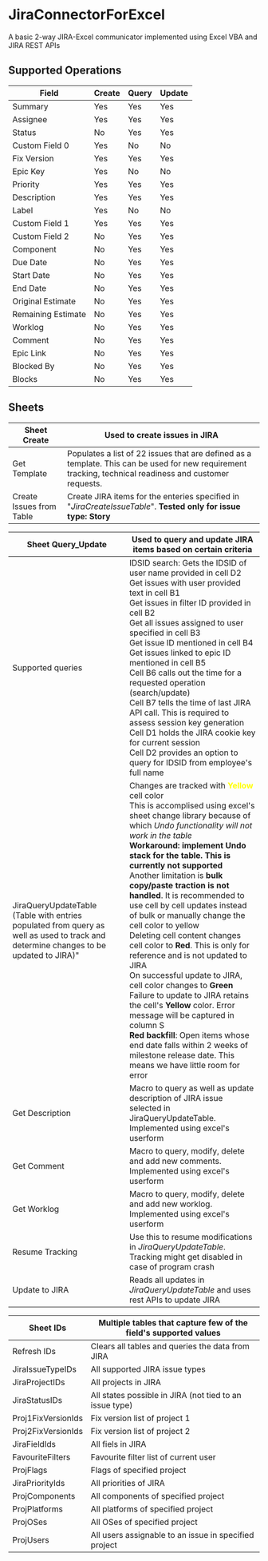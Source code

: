 # JiraConnectorForExcel
A basic 2-way JIRA-Excel communicator implemented using Excel VBA and JIRA REST APIs

## Supported Operations
| Field               |	Create  |	Query |	Update  |
|---------------------|---------|-------|---------|
| Summary	            | Yes     | Yes   |	Yes     |
| Assignee            | Yes     | Yes   |	Yes     |
| Status	            | No      | Yes   |	Yes     |
| Custom Field 0      | Yes     | No    |	No      |
| Fix Version         | Yes     | Yes   |	Yes     |
| Epic Key            | Yes     | No    |	No      |
| Priority            | Yes     | Yes   |	Yes     |
| Description         | Yes     | Yes   |	Yes     |
| Label	              | Yes     | No    |	No      |
| Custom Field 1      | Yes     | Yes   |	Yes     |
| Custom Field 2      | No      | Yes   |	Yes     |
| Component           | No      | Yes   |	Yes     |
| Due Date            | No      | Yes   |	Yes     |
| Start Date          | No      | Yes   |	Yes     |
| End Date            | No      | Yes   |	Yes     |
| Original Estimate   | No      | Yes   |	Yes     |
| Remaining Estimate  | No      | Yes   |	Yes     |
| Worklog	            | No      | Yes   |	Yes     |
| Comment	            | No      | Yes   |	Yes     |
| Epic Link	          | No      | Yes   |	Yes     |
| Blocked By	        | No      | Yes   |	Yes     |
| Blocks	            | No      | Yes   |	Yes     |

## Sheets
| Sheet Create              | Used to create issues in JIRA |
|---------------------------|-------------------------------|
| Get Template              | Populates  a list of 22 issues that are defined as a template. This can be used for new requirement tracking, technical readiness and customer requests.|
| Create Issues from Table	|Create JIRA items for the enteries specified in "*JiraCreateIssueTable*". **Tested only for issue type: Story**|

| Sheet Query_Update        | Used to query and update JIRA items based on certain criteria |
|---------------------------|-------------------------------|
|Supported queries          | IDSID search: Gets the IDSID of user name provided in cell D2 <br> Get issues with user provided text in cell B1<br>Get issues in filter ID provided in cell B2<br>Get all issues assigned to user specified in cell B3<br>Get issue ID mentioned in cell B4<br>Get issues linked to epic ID mentioned in cell B5<br>Cell B6 calls out the time for a requested operation (search/update)<br>Cell B7 tells the time of last JIRA API call. This is required to assess session key generation<br>Cell D1 holds the JIRA cookie key for current session<br>Cell D2 provides an option to query for IDSID from employee's full name|
|JiraQueryUpdateTable <br>(Table with entries populated from query as well as used to track and determine changes to be updated to JIRA)"|Changes are tracked with <span style="color:yellow">**Yellow**</span> cell color<br>This is accomplised using excel's sheet change library because of which *Undo functionality will not work in the table*<br>**Workaround: implement Undo stack for the table. This is currently not supported**<br>Another limitation is **bulk copy/paste traction is not handled**. It is recommended to use cell by cell updates instead of bulk or manually change the cell color to yellow<br>Deleting cell content changes cell color to **Red**. This is only for reference and is not updated to JIRA<br>On successful update to JIRA, cell color changes to **Green**<br>Failure to update to JIRA retains the cell's **Yellow** color. Error message will be captured in column S<br>**Red backfill**: Open items whose end date falls within 2 weeks of milestone release date. This means we have little room for error|
|Get Description	          | Macro to query as well as update description of JIRA issue selected in JiraQueryUpdateTable. Implemented using excel's userform|
|Get Comment	              | Macro to query, modify, delete and add new comments. Implemented using excel's userform|
|Get Worklog                | Macro to query, modify, delete and add new worklog. Implemented using excel's userform|
|Resume Tracking            |	Use this to resume modifications in *JiraQueryUpdateTable*. Tracking might get disabled in case of program crash|
|Update to JIRA	            | Reads all updates in *JiraQueryUpdateTable* and uses rest APIs to update JIRA|

| Sheet IDs        | Multiple tables that capture few of the field's supported values |
|------------------|-------------------------------|
|Refresh IDs       |	Clears all tables and queries the data from JIRA|
|JiraIssueTypeIDs  |	All supported JIRA issue types|
|JiraProjectIDs    |	All projects in JIRA|
|JiraStatusIDs     |	All states possible in JIRA (not tied to an issue type)|
|Proj1FixVersionIds|	Fix version list of project 1|
|Proj2FixVersionIds|	Fix version list of project 2|
|JiraFieldIds      |	All fiels in JIRA|
|FavouriteFilters  |	Favourite filter list of current user|
|ProjFlags         |	Flags of specified project|
|JiraPriorityIds   |	All priorities of JIRA|
|ProjComponents    |	All components of specified project|
|ProjPlatforms     |	All platforms of specified project|
|ProjOSes          |	All OSes of specified project|
|ProjUsers         |	All users assignable to an issue in specified project|
